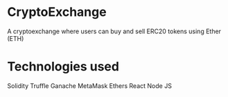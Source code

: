 # CryptoExchange
A cryptoexchange where users can buy and sell ERC20 tokens using Ether (ETH)
# Technologies used
Solidity
Truffle 
Ganache
MetaMask
Ethers 
React 
Node JS 
